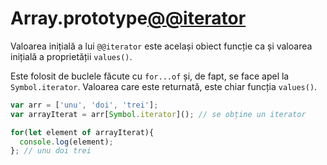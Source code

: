 # Array.prototype[@@iterator]()

Valoarea inițială a lui `@@iterator` este același obiect funcție ca și valoarea inițială a proprietății `values()`.

Este folosit de buclele făcute cu `for...of` și, de fapt, se face apel la `Symbol.iterator`.
Valoarea care este returnată, este chiar funcția `values()`.

```javascript
var arr = ['unu', 'doi', 'trei'];
var arrayIterat = arr[Symbol.iterator](); // se obține un iterator

for(let element of arrayIterat){
  console.log(element);
}; // unu doi trei
```
